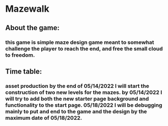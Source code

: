 # Mazewalk

## About the game:

### this game is simple maze design game meant to somewhat challenge the player to reach the end, and free the small cloud to freedom. 

## Time table:

### asset production by the end of 05/14/2022 I will start the construction of two new levels for the mazes. by 05/14/2022 I will try to add both the new starter page background and functionality to the start page. 05/18/2022 I will be debugging mainly to put and end to the game and the design by the maximum date of 05/18/2022. 

